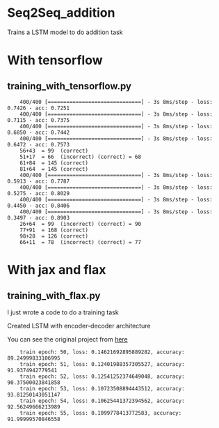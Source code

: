 # Seq2Seq_addition
Trains a LSTM model to do addition task
# With tensorflow
## training_with_tensorflow.py
        400/400 [==============================] - 3s 8ms/step - loss: 0.7426 - acc: 0.7251
        400/400 [==============================] - 3s 8ms/step - loss: 0.7115 - acc: 0.7375
        400/400 [==============================] - 3s 8ms/step - loss: 0.6850 - acc: 0.7442
        400/400 [==============================] - 3s 8ms/step - loss: 0.6472 - acc: 0.7573
        56+43  = 99  (correct)
        51+17  = 66  (incorrect) (correct) = 68
        61+84  = 145 (correct)
        81+64  = 145 (correct)
        400/400 [==============================] - 3s 8ms/step - loss: 0.5913 - acc: 0.7787
        400/400 [==============================] - 3s 8ms/step - loss: 0.5275 - acc: 0.8029
        400/400 [==============================] - 3s 8ms/step - loss: 0.4450 - acc: 0.8406
        400/400 [==============================] - 3s 8ms/step - loss: 0.3497 - acc: 0.8903
        26+64  = 99  (incorrect) (correct) = 90
        77+91  = 168 (correct)
        98+28  = 126 (correct)
        66+11  = 78  (incorrect) (correct) = 77
# With jax and flax
## training_with_flax.py
I just wrote a code to do a training task

Created LSTM with encoder-decoder architecture

You can see the original project from [here](https://github.com/google/flax/tree/master/examples/seq2seq)        
        
        train epoch: 50, loss: 0.14621692895889282, accuracy: 89.24999833106995
        train epoch: 51, loss: 0.12401988357305527, accuracy: 91.9374942779541
        train epoch: 52, loss: 0.12541252374649048, accuracy: 90.37500023841858
        train epoch: 53, loss: 0.10723508894443512, accuracy: 93.81250143051147
        train epoch: 54, loss: 0.10625441372394562, accuracy: 92.56249666213989
        train epoch: 55, loss: 0.1099778413772583, accuracy: 91.99999570846558

